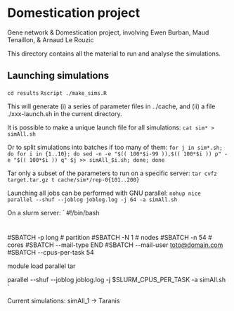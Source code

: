 # Domestication project

Gene network &amp; Domestication project, involving Ewen Burban, Maud Tenaillon, &amp; Arnaud Le Rouzic

This directory contains all the material to run and analyse the simulations.


## Launching simulations

`cd results`
`Rscript ./make_sims.R`

This will generate (i) a  series of parameter files in ../cache, and (ii) a file ./xxx-launch.sh in the current directory. 

It is possible to make a unique launch file for all simulations:
`cat sim* > simAll.sh`

Or to split simulations into batches if too many of them:
`for j in sim*.sh; do for i in {1..10}; do sed -n -e "$(( 100*$i-99 )),$(( 100*$i )) p" -e "$(( 100*$i )) q" $j >> simAll_$i.sh; done; done`

Tar only a subset of the parameters to run on a specific server:
`tar cvfz target.tar.gz t cache/sim*/rep-0{101..200}`

Launching all jobs can be performed with GNU parallel:
`nohup nice parallel --shuf --joblog joblog.log -j 64 -a simAll.sh`

On a slurm server:
`
#!/bin/bash
#
#SBATCH -p long                      # partition
#SBATCH -N 1                         # nodes
#SBATCH -n 54                        # cores
#SBATCH --mail-type END
#SBATCH --mail-user toto@domain.com
#SBATCH --cpus-per-task 54

module load parallel tar

parallel --shuf --joblog joblog.log -j $SLURM_CPUS_PER_TASK -a simAll.sh
`

Current simulations:
simAll_1 -> Taranis
